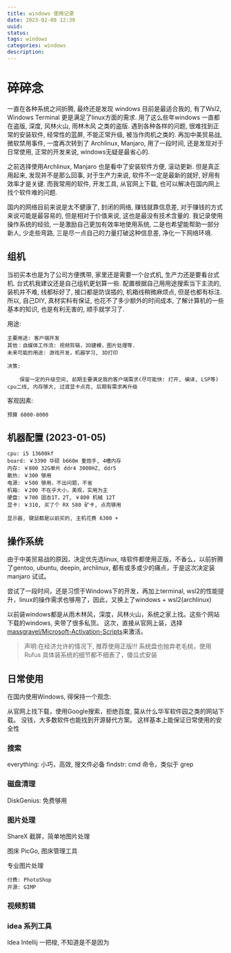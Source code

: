 ```yaml
---
title: windows 使用记录
date: 2023-02-08 12:39
uuid: 
status: 
tags: windows
categories: windows
description: 
---
```

# 碎碎念

一直在各种系统之间折腾, 最终还是发现 windows 目前是最适合我的, 有了Wsl2, Windows Terminal 更是满足了linux方面的需求. 
用了这么些年windows 一直都在盗版, 深度, 风林火山, 雨林木风 之类的盗版. 遇到各种各样的问题, 很难找到正常的安装软件, 经常性的蓝屏, 不能正常升级, 被当作肉机之类的.
再加中美贸易战, 微软禁用事件, 一度再次转到了 Archlinux, Manjaro, 用了一段时间, 还是发现对于日常使用, 正常的开发来说, windows无疑是最省心的. 

之前选择使用Archlinux, Manjaro 也是看中了安装软件方便, 滚动更新. 但是真正用起来, 发现并不是那么回事, 
对于生产力来说, 软件不一定是最新的就好, 好用有效率才是关键. 而我常用的软件, 开发工具, 从官网上下载, 也可以解决在国内网上找个软件难的问题. 

国内的网络目前来说是太不健康了, 封闭的网络, 赚钱就靠信息差, 对于赚钱的方式来说可能是最容易的, 但是相对于价值来说, 这也是最没有技术含量的. 
我记录使用操作系统的经验, 一是激励自己更加有效率地使用系统, 二是也希望能帮助一部分新人, 少走些弯路, 三是尽一点自己的力量打破这种信息差, 净化一下网络环境.

## 组机

当初买本也是为了公司方便携带, 家里还是需要一个台式机, 生产力还是要看台式机.
台式机我建议还是自己组机更划算一些.
配置根据自己用用途搜索当下主流的, 装机并不难, 线都标好了, 接口都是防误插的, 机箱线稍微麻烦点, 但是也都有标注. 
所以, 自己DIY, 真材实料有保证, 也花不了多少额外的时间成本, 了解计算机的一些基本的知识, 也是有利无害的, 顺手就学习了. 

用途:

	主要用途: 客户端开发
	其他：自媒体工作流: 视频剪辑，3D建模，图片处理等.
	未来可能的用途: 游戏开发，机器学习, 3D打印

	决策: 

		保留一定的升级空间, 前期主要满足我的客户端需求(尽可能快: 打开, 编译, LSP等) cpu二线, 内存够大, 过渡显卡点亮, 后期有需求再升级

客观因素:

	预算 6000-8000

## 机器配置 (2023-01-05)

	cpu: i5 13600kf
	board: ￥3390 华硕 b660m 重炮手, 4槽内存
	内存: ￥800 32G单片 ddr4 3000HZ, ddr5 
	散热: ￥300 够用
	电源: ￥500 够用，不出问题，不省
	机箱: ￥200 不在乎大小，美观，实用为主
	硬盘: ￥700 固态1T，2T, ￥800 机械 12T
	显卡: ￥310, 买了个 RX 580 矿卡, 点亮够用

	显示器, 键鼠都是以前买的, 主机花费 6300 + 

## 操作系统

由于中美贸易战的原因，决定优先选linux, 啥软件都使用正版，不香么，以前折腾了gentoo, ubuntu, deepin, archlinux, 都有或多或少的痛点，于是这次决定装 manjaro 试试。

尝试了一段时间，还是习惯于Windows下的开发，再加上terminal, wsl2的性能提升，linux的操作需求也够用了，因此，又换上了windows + wsl2(archlinux)

以前装windows都是从雨木林风，深度，风林火山，系统之家上找。这些个网站下载的windows, 夹带了很多私货。
这次，直接从官网上装，选择[massgravel/Microsoft-Activation-Scripts](https://github.com/massgravel/Microsoft-Activation-Scripts)来激活。
> 声明:在经济允许的情况下, 推荐使用正版!!!
系统盘也抛弃老毛桃，使用Rufus
具体装系统的细节都不细表了，傻瓜式安装

## 日常使用

在国内使用Windows, 得保持一个观念: 

从官网上找下载，使用Google搜索，拒绝百度, 莫从什么华军软件园之类的网站下载。
没钱，大多数软件也能找到开源替代方案。
这样基本上能保证日常使用的安全性

### 搜索

everything: 小巧，高效, 搜文件必备
findstr: cmd 命令，类似于 grep

### 磁盘清理

DiskGenius: 免费够用

### 图片处理
ShareX 
	截屏，简单地图片处理

图床
	PicGo, 图床管理工具

专业图片处理

	付费: PhotoShop
	开源: GIMP

### 视频剪辑

### idea 系列工具

Idea Intellij 一把梭, 不知道是不是因为

### 

